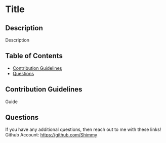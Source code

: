 # Title

## Description
Description
## Table of Contents
- [Contribution Guidelines](#contribution-guidelines)
- [Questions](#questions)
## Contribution Guidelines
Guide
## Questions
If you have any additional questions, then reach out to me with these links!
Github Account: https://github.com/Shimmy
